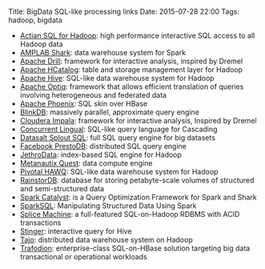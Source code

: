 Title: BigData SQL-like processing links
Date: 2015-07-28 22:00
Tags: hadoop, bigdata

- [Actian SQL for Hadoop](http://www.actian.com/products/analytics-platform/): high performance interactive SQL access to all Hadoop data
- [AMPLAB Shark](https://github.com/amplab/shark/): data warehouse system for Spark
- [Apache Drill](http://incubator.apache.org/drill/): framework for interactive analysis, inspired by Dremel
- [Apache HCatalog](http://hive.apache.org/docs/hcat_r0.5.0/): table and storage management layer for Hadoop
- [Apache Hive](http://hive.apache.org/): SQL-like data warehouse system for Hadoop
- [Apache Optiq](https://wiki.apache.org/incubator/OptiqProposal): framework that allows efficient translation of queries involving heterogeneous and federated data
- [Apache Phoenix](http://phoenix.incubator.apache.org/index.html): SQL skin over HBase
- [BlinkDB](http://blinkdb.org/): massively parallel, approximate query engine
- [Cloudera Impala](http://www.cloudera.com/content/cloudera/en/products-and-services/cdh/impala.html): framework for interactive analysis, Inspired by Dremel
- [Concurrent Lingual](http://www.cascading.org/lingual/): SQL-like query language for Cascading
- [Datasalt Splout SQL](http://www.datasalt.com/products/splout-sql/): full SQL query engine for big datasets
- [Facebook PrestoDB](http://prestodb.io/): distributed SQL query engine
- [JethroData](http://jethrodata.com/product-2/product/): index-based SQL engine for Hadoop
- [Metanautix Quest](https://metanautix.com/product/): data compute engine
- [Pivotal HAWQ](http://www.gopivotal.com/pivotal-products/data/pivotal-hd): SQL-like data warehouse system for Hadoop
- [RainstorDB](http://rainstor.com/products/rainstor-database/): database for storing petabyte-scale volumes of structured and semi-structured data
- [Spark Catalyst](https://github.com/apache/spark/tree/master/sql): is a Query Optimization Framework for Spark and Shark
- [SparkSQL](http://databricks.com/blog/2014/03/26/Spark-SQL-manipulating-structured-data-using-Spark.html): Manipulating Structured Data Using Spark
- [Splice Machine](http://www.splicemachine.com/): a full-featured SQL-on-Hadoop RDBMS with ACID transactions
- [Stinger](http://hortonworks.com/labs/stinger/): interactive query for Hive
- [Tajo](http://tajo.incubator.apache.org/): distributed data warehouse system on Hadoop
- [Trafodion](https://wiki.trafodion.org/wiki/index.php/Main_Page): enterprise-class SQL-on-HBase solution targeting big data transactional or operational workloads

